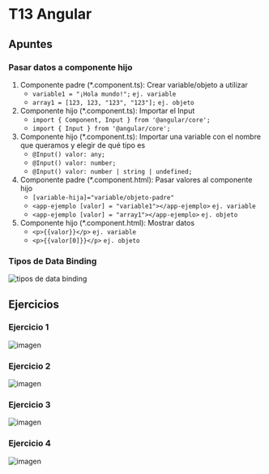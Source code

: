 # T13 Angular

## Apuntes
### Pasar datos a componente hijo
1. Componente padre (*.component.ts): Crear variable/objeto a utilizar
    - `variable1 = "¡Hola mundo!";` `ej. variable`
    - `array1 = [123, 123, "123", "123"];` `ej. objeto`
2. Componente hijo (*.component.ts): Importar el Input
    - `import { Component, Input } from '@angular/core';`
    - `import { Input } from '@angular/core';`
3. Componente hijo (*.component.ts): Importar una variable con el nombre que queramos y elegir de qué tipo es
    - `@Input() valor: any;`
    - `@Input() valor: number;`
    - `@Input() valor: number | string | undefined;`
4. Componente padre (*.component.html): Pasar valores al componente hijo
    - `[variable-hija]="variable/objeto-padre"`
    - `<app-ejemplo [valor] = "variable1"></app-ejemplo>` `ej. variable`
    - `<app-ejemplo [valor] = "array1"></app-ejemplo>` `ej. objeto`
5. Componente hijo (*.component.html): Mostrar datos
    - `<p>{{valor}}</p>` `ej. variable`
    - `<p>{{valor[0]}}</p>` `ej. objeto`

### Tipos de Data Binding
![tipos de data binding](https://github.com/santiarroyave/sao-fe-gc-ejercicios-T13-Angular-07-2023/assets/135848692/27edc7dc-9422-4fec-bdee-a7890a7c9127)

## Ejercicios
### Ejercicio 1
![imagen](https://github.com/santiarroyave/sao-fe-gc-ejercicios-T13-Angular-07-2023/assets/135848692/53bc5d2b-d2ed-4373-8618-7f822771f754)

### Ejercicio 2
![imagen](https://github.com/santiarroyave/sao-fe-gc-ejercicios-T13-Angular-07-2023/assets/135848692/faca97c1-f7a6-4cc9-a2c1-b3d9afcd61b9)

### Ejercicio 3
![imagen](https://github.com/santiarroyave/sao-fe-gc-ejercicios-T13-Angular-07-2023/assets/135848692/69fc8124-1ab3-46af-bf8d-b754cbbd91be)

### Ejercicio 4
![imagen](https://github.com/santiarroyave/sao-fe-gc-ejercicios-T13-Angular-07-2023/assets/135848692/45e8c85b-4360-4fea-9b1b-eb0869e5b92f)

